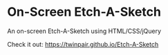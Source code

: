 # On-Screen Etch-A-Sketch

An on-screen Etch-A-Sketch using HTML/CSS/jQuery

Check it out: https://twinpair.github.io/Etch-A-Sketch
